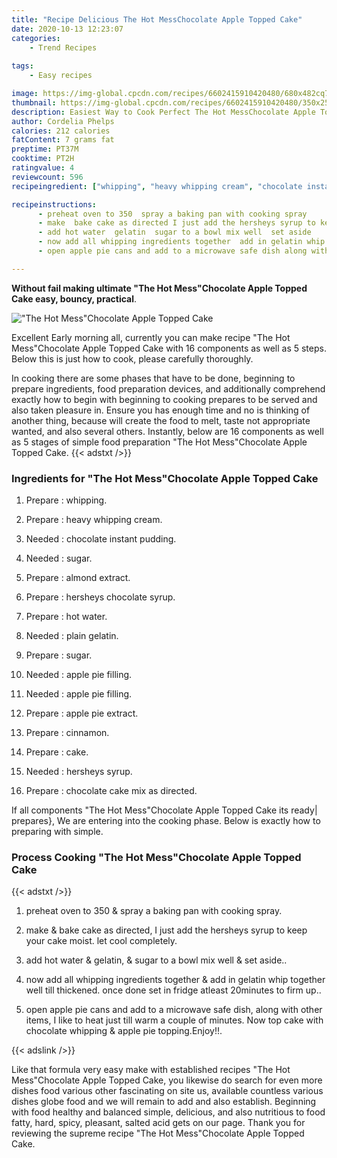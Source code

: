 ```yaml
---
title: "Recipe Delicious The Hot MessChocolate Apple Topped Cake"
date: 2020-10-13 12:23:07
categories:
    - Trend Recipes
    
tags:
    - Easy recipes

image: https://img-global.cpcdn.com/recipes/6602415910420480/680x482cq70/the-hot-messchocolate-apple-topped-cake-recipe-main-photo.jpg
thumbnail: https://img-global.cpcdn.com/recipes/6602415910420480/350x250cq70/the-hot-messchocolate-apple-topped-cake-recipe-main-photo.jpg
description: Easiest Way to Cook Perfect The Hot MessChocolate Apple Topped Cake with 16 ingredients and 5 stages of easy cooking.
author: Cordelia Phelps
calories: 212 calories
fatContent: 7 grams fat
preptime: PT37M
cooktime: PT2H
ratingvalue: 4
reviewcount: 596
recipeingredient: ["whipping", "heavy whipping cream", "chocolate instant pudding", "sugar", "almond extract", "hersheys chocolate syrup", "hot water", "plain gelatin", "sugar", "apple pie filling", "apple pie filling", "apple pie extract", "cinnamon", "cake", "hersheys syrup", "chocolate cake mix as directed"]

recipeinstructions: 
      - preheat oven to 350  spray a baking pan with cooking spray 
      - make  bake cake as directed I just add the hersheys syrup to keep your cake moist let cool completely 
      - add hot water  gelatin  sugar to a bowl mix well  set aside 
      - now add all whipping ingredients together  add in gelatin whip together well till thickened  once done set in fridge atleast 20minutes to firm up 
      - open apple pie cans and add to a microwave safe dish along with other items I like to heat just till warm a couple of minutes Now top cake with chocolate whipping  apple pie toppingEnjoy

---
```




**Without fail making ultimate &#34;The Hot Mess&#34;Chocolate Apple Topped Cake easy, bouncy, practical**. 


![&#34;The Hot Mess&#34;Chocolate Apple Topped Cake](https://img-global.cpcdn.com/recipes/6602415910420480/680x482cq70/the-hot-messchocolate-apple-topped-cake-recipe-main-photo.jpg "&#34;The Hot Mess&#34;Chocolate Apple Topped Cake")




Excellent Early morning all, currently you can make recipe &#34;The Hot Mess&#34;Chocolate Apple Topped Cake with 16 components as well as 5 steps. Below this is just how to cook, please carefully thoroughly.

In cooking there are some phases that have to be done, beginning to prepare ingredients, food preparation devices, and additionally comprehend exactly how to begin with beginning to cooking prepares to be served and also taken pleasure in. Ensure you has enough time and no is thinking of another thing, because will create the food to melt, taste not appropriate wanted, and also several others. Instantly, below are 16 components as well as 5 stages of simple food preparation &#34;The Hot Mess&#34;Chocolate Apple Topped Cake.
{{< adstxt />}}

### Ingredients for &#34;The Hot Mess&#34;Chocolate Apple Topped Cake


1. Prepare  : whipping.

1. Prepare  : heavy whipping cream.

1. Needed  : chocolate instant pudding.

1. Needed  : sugar.

1. Prepare  : almond extract.

1. Prepare  : hersheys chocolate syrup.

1. Prepare  : hot water.

1. Needed  : plain gelatin.

1. Prepare  : sugar.

1. Needed  : apple pie filling.

1. Needed  : apple pie filling.

1. Prepare  : apple pie extract.

1. Prepare  : cinnamon.

1. Prepare  : cake.

1. Needed  : hersheys syrup.

1. Prepare  : chocolate cake mix as directed.



If all components &#34;The Hot Mess&#34;Chocolate Apple Topped Cake its ready| prepares}, We are entering into the cooking phase. Below is exactly how to preparing with simple.

### Process Cooking &#34;The Hot Mess&#34;Chocolate Apple Topped Cake

{{< adstxt />}}


1. preheat oven to 350 &amp; spray a baking pan with cooking spray.



1. make &amp; bake cake as directed, I just add the hersheys syrup to keep your cake moist. let cool completely.



1. add hot water &amp; gelatin, &amp; sugar to a bowl mix well &amp; set aside..



1. now add all whipping ingredients together &amp; add in gelatin whip together well till thickened.  once done set in fridge atleast 20minutes to firm up..



1. open apple pie cans and add to a microwave safe dish, along with other items, I like to heat just till warm a couple of minutes. Now top cake with chocolate whipping &amp; apple pie topping.Enjoy!!.





{{< adslink />}}

Like that formula very easy make with established recipes &#34;The Hot Mess&#34;Chocolate Apple Topped Cake, you likewise do search for even more dishes food various other fascinating on site us, available countless various dishes globe food and we will remain to add and also establish. Beginning with food healthy and balanced simple, delicious, and also nutritious to food fatty, hard, spicy, pleasant, salted acid gets on our page. Thank you for reviewing the supreme recipe &#34;The Hot Mess&#34;Chocolate Apple Topped Cake.
